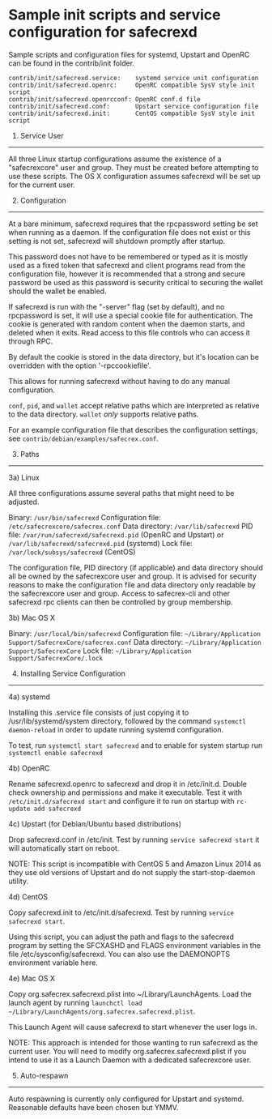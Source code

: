 Sample init scripts and service configuration for safecrexd
==========================================================

Sample scripts and configuration files for systemd, Upstart and OpenRC
can be found in the contrib/init folder.

    contrib/init/safecrexd.service:    systemd service unit configuration
    contrib/init/safecrexd.openrc:     OpenRC compatible SysV style init script
    contrib/init/safecrexd.openrcconf: OpenRC conf.d file
    contrib/init/safecrexd.conf:       Upstart service configuration file
    contrib/init/safecrexd.init:       CentOS compatible SysV style init script

1. Service User
---------------------------------

All three Linux startup configurations assume the existence of a "safecrexcore" user
and group.  They must be created before attempting to use these scripts.
The OS X configuration assumes safecrexd will be set up for the current user.

2. Configuration
---------------------------------

At a bare minimum, safecrexd requires that the rpcpassword setting be set
when running as a daemon.  If the configuration file does not exist or this
setting is not set, safecrexd will shutdown promptly after startup.

This password does not have to be remembered or typed as it is mostly used
as a fixed token that safecrexd and client programs read from the configuration
file, however it is recommended that a strong and secure password be used
as this password is security critical to securing the wallet should the
wallet be enabled.

If safecrexd is run with the "-server" flag (set by default), and no rpcpassword is set,
it will use a special cookie file for authentication. The cookie is generated with random
content when the daemon starts, and deleted when it exits. Read access to this file
controls who can access it through RPC.

By default the cookie is stored in the data directory, but it's location can be overridden
with the option '-rpccookiefile'.

This allows for running safecrexd without having to do any manual configuration.

`conf`, `pid`, and `wallet` accept relative paths which are interpreted as
relative to the data directory. `wallet` *only* supports relative paths.

For an example configuration file that describes the configuration settings,
see `contrib/debian/examples/safecrex.conf`.

3. Paths
---------------------------------

3a) Linux

All three configurations assume several paths that might need to be adjusted.

Binary:              `/usr/bin/safecrexd`
Configuration file:  `/etc/safecrexcore/safecrex.conf`
Data directory:      `/var/lib/safecrexd`
PID file:            `/var/run/safecrexd/safecrexd.pid` (OpenRC and Upstart) or `/var/lib/safecrexd/safecrexd.pid` (systemd)
Lock file:           `/var/lock/subsys/safecrexd` (CentOS)

The configuration file, PID directory (if applicable) and data directory
should all be owned by the safecrexcore user and group.  It is advised for security
reasons to make the configuration file and data directory only readable by the
safecrexcore user and group.  Access to safecrex-cli and other safecrexd rpc clients
can then be controlled by group membership.

3b) Mac OS X

Binary:              `/usr/local/bin/safecrexd`
Configuration file:  `~/Library/Application Support/SafecrexCore/safecrex.conf`
Data directory:      `~/Library/Application Support/SafecrexCore`
Lock file:           `~/Library/Application Support/SafecrexCore/.lock`

4. Installing Service Configuration
-----------------------------------

4a) systemd

Installing this .service file consists of just copying it to
/usr/lib/systemd/system directory, followed by the command
`systemctl daemon-reload` in order to update running systemd configuration.

To test, run `systemctl start safecrexd` and to enable for system startup run
`systemctl enable safecrexd`

4b) OpenRC

Rename safecrexd.openrc to safecrexd and drop it in /etc/init.d.  Double
check ownership and permissions and make it executable.  Test it with
`/etc/init.d/safecrexd start` and configure it to run on startup with
`rc-update add safecrexd`

4c) Upstart (for Debian/Ubuntu based distributions)

Drop safecrexd.conf in /etc/init.  Test by running `service safecrexd start`
it will automatically start on reboot.

NOTE: This script is incompatible with CentOS 5 and Amazon Linux 2014 as they
use old versions of Upstart and do not supply the start-stop-daemon utility.

4d) CentOS

Copy safecrexd.init to /etc/init.d/safecrexd. Test by running `service safecrexd start`.

Using this script, you can adjust the path and flags to the safecrexd program by
setting the SFCXASHD and FLAGS environment variables in the file
/etc/sysconfig/safecrexd. You can also use the DAEMONOPTS environment variable here.

4e) Mac OS X

Copy org.safecrex.safecrexd.plist into ~/Library/LaunchAgents. Load the launch agent by
running `launchctl load ~/Library/LaunchAgents/org.safecrex.safecrexd.plist`.

This Launch Agent will cause safecrexd to start whenever the user logs in.

NOTE: This approach is intended for those wanting to run safecrexd as the current user.
You will need to modify org.safecrex.safecrexd.plist if you intend to use it as a
Launch Daemon with a dedicated safecrexcore user.

5. Auto-respawn
-----------------------------------

Auto respawning is currently only configured for Upstart and systemd.
Reasonable defaults have been chosen but YMMV.
